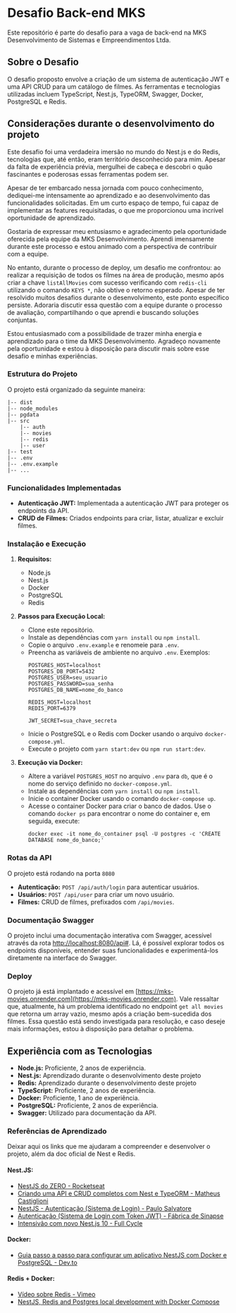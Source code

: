 # Desafio Back-end MKS

Este repositório é parte do desafio para a vaga de back-end na MKS Desenvolvimento de Sistemas e Empreendimentos Ltda.

## Sobre o Desafio

O desafio proposto envolve a criação de um sistema de autenticação JWT e uma API CRUD para um catálogo de filmes. As ferramentas e tecnologias utilizadas incluem TypeScript, Nest.js, TypeORM, Swagger, Docker, PostgreSQL e Redis.


## Considerações durante o desenvolvimento do projeto

Este desafio foi uma verdadeira imersão no mundo do Nest.js e do Redis, tecnologias que, até então, eram território desconhecido para mim. Apesar da falta de experiência prévia, mergulhei de cabeça e descobri o quão fascinantes e poderosas essas ferramentas podem ser.

Apesar de ter embarcado nessa jornada com pouco conhecimento, dediquei-me intensamente ao aprendizado e ao desenvolvimento das funcionalidades solicitadas. Em um curto espaço de tempo, fui capaz de implementar as features requisitadas, o que me proporcionou uma incrível oportunidade de aprendizado.

Gostaria de expressar meu entusiasmo e agradecimento pela oportunidade oferecida pela equipe da MKS Desenvolvimento. Aprendi imensamente durante este processo e estou animado com a perspectiva de contribuir com a equipe.

No entanto, durante o processo de deploy, um desafio me confrontou: ao realizar a requisição de todos os filmes na área de produção, mesmo após criar a chave `listAllMovies` com sucesso verificando com `redis-cli` utilizando o comando `KEYS *`, não obtive o retorno esperado. Apesar de ter resolvido muitos desafios durante o desenvolvimento, este ponto específico persiste. Adoraria discutir essa questão com a equipe durante o processo de avaliação, compartilhando o que aprendi e buscando soluções conjuntas.

Estou entusiasmado com a possibilidade de trazer minha energia e aprendizado para o time da MKS Desenvolvimento. Agradeço novamente pela oportunidade e estou à disposição para discutir mais sobre esse desafio e minhas experiências.

### Estrutura do Projeto

O projeto está organizado da seguinte maneira:

```
|-- dist
|-- node_modules
|-- pgdata
|-- src
    |-- auth
    |-- movies
    |-- redis
    |-- user
|-- test
|-- .env
|-- .env.example
|-- ...
```

### Funcionalidades Implementadas

- **Autenticação JWT:** Implementada a autenticação JWT para proteger os endpoints da API.
- **CRUD de Filmes:** Criados endpoints para criar, listar, atualizar e excluir filmes.


### Instalação e Execução

1. **Requisitos:**
   - Node.js
   - Nest.js
   - Docker
   - PostgreSQL
   - Redis

2. **Passos para Execução Local:**
   - Clone este repositório.
   - Instale as dependências com `yarn install` ou `npm install`.
   - Copie o arquivo `.env.example` e renomeie para `.env`.
   - Preencha as variáveis de ambiente no arquivo `.env`. Exemplos:
     ```plaintext
     POSTGRES_HOST=localhost
     POSTGRES_DB_PORT=5432
     POSTGRES_USER=seu_usuario
     POSTGRES_PASSWORD=sua_senha
     POSTGRES_DB_NAME=nome_do_banco

     REDIS_HOST=localhost
     REDIS_PORT=6379

     JWT_SECRET=sua_chave_secreta
     ```
   - Inicie o PostgreSQL e o Redis com Docker usando o arquivo `docker-compose.yml`.
   - Execute o projeto com `yarn start:dev` ou `npm run start:dev`.

3. **Execução via Docker:**
   - Altere a variável `POSTGRES_HOST` no arquivo `.env` para `db`, que é o nome do serviço definido no `docker-compose.yml`.
   - Instale as dependências com `yarn install` ou `npm install`.
   - Inicie o container Docker usando o comando `docker-compose up`.
   - Acesse o container Docker para criar o banco de dados. Use o comando `docker ps` para encontrar o nome do container e, em seguida, execute:
     ```
     docker exec -it nome_do_container psql -U postgres -c 'CREATE DATABASE nome_do_banco;'
     ```


### Rotas da API

O projeto está rodando na porta `8080`

- **Autenticação:** `POST /api/auth/login` para autenticar usuários.
- **Usuários:** `POST /api/user` para criar um novo usuário.
- **Filmes:** CRUD de filmes, prefixados com `/api/movies`.



### Documentação Swagger

O projeto inclui uma documentação interativa com Swagger, acessível através da rota [http://localhost:8080/api#](http://localhost:8080/api#). Lá, é possível explorar todos os endpoints disponíveis, entender suas funcionalidades e experimentá-los diretamente na interface do Swagger.

### Deploy

O projeto já está implantado e acessível em [https://mks-movies.onrender.com](https://mks-movies.onrender.com). Vale ressaltar que, atualmente, há um problema identificado no endpoint `get all movies` que retorna um array vazio, mesmo após a criação bem-sucedida dos filmes. Essa questão está sendo investigada para resolução, e caso deseje mais informações, estou à disposição para detalhar o problema.

## Experiência com as Tecnologias

- **Node.js:** Proficiente, 2 anos de experiência.
- **Nest.js:** Aprendizado durante o desenvolvimento deste projeto
- **Redis:** Aprendizado durante o desenvolvimento deste projeto
- **TypeScript:** Proficiente, 2 anos de experiência.
- **Docker:** Proficiente, 1 ano de experiência.
- **PostgreSQL:** Proficiente, 2 anos de experiência.
- **Swagger:** Utilizado para documentação da API.


### Referências de Aprendizado
Deixar aqui os links que me ajudaram a compreender e desenvolver o projeto, além da doc oficial de Nest e Redis.

#### Nest.JS:
- [NestJS do ZERO - Rocketseat](https://www.youtube.com/watch?v=TRa55WbWnvQ)
- [Criando uma API e CRUD completos com Nest e TypeORM - Matheus Castiglioni](https://www.youtube.com/watch?v=wLr23WHZQhA)
- [NestJS - Autenticação (Sistema de Login) - Paulo Salvatore](https://www.youtube.com/watch?v=3z6Cs_PtYc0)
- [Autenticação (Sistema de Login com Token JWT) - Fábrica de Sinapse](https://fabricadesinapse.gitbook.io/sinapse-book/nestjs/autenticacao-sistema-de-login-com-token-jwt)
- [Intensivão com novo Nest.js 10 - Full Cycle](https://www.youtube.com/watch?v=74Rks96yaAY)

#### Docker:
- [Guia passo a passo para configurar um aplicativo NestJS com Docker e PostgreSQL - Dev.to](https://dev.to/chukwutosin_/step-by-step-guide-setting-up-a-nestjs-application-with-docker-and-postgresql-5hei)

#### Redis + Docker:
- [Vídeo sobre Redis - Vimeo](https://vimeo.com/839715245/4a59688d65?share=copy)
- [NestJS, Redis and Postgres local development with Docker Compose](https://www.tomray.dev/nestjs-docker-compose-postgres)
